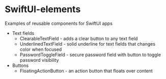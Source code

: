 # SwiftUI-elements
Examples of reusable components for SwiftUI apps

* Text fields
    * ClearableTextField - adds a clear button to any text field
    * UnderlinedTextField - solid underline for text fields that changes color when focused
    * PasswordToggleField - secure password field with button to toggle password visibility
* Buttons
    * FloatingActionButton - an action button that floats over content